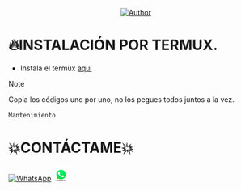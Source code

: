<p align="center">
<a href="https://wa.me/51929838430"><img title="Author" src="https://files.catbox.moe/0183v7.png"></a>
<p/>

# 🔥INSTALACIÓN POR TERMUX.
* Instala el termux [aqui](https://f-droid.org/repo/com.termux_118.apk)

> [!NOTE]
> Copia los códigos uno por uno, no los pegues todos juntos a la vez.

```bash
Mantenimiento 
```


# 💥CONTÁCTAME💥

[![WhatsApp](https://img.shields.io/badge/mi_numero-00802f?style=for-the-badge&logo=whatsapp&logoColor=white)](https://wa.me/50765836410) <img src="https://raw.githubusercontent.com/Bots-WhatsApp-OFC/Bots-WhatsApp-OFC/master/accesos/iconos/whatsapp.gif" width="30">

